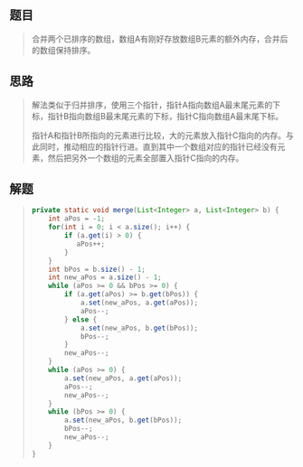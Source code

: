 ## 题目

> 合并两个已排序的数组，数组A有刚好存放数组B元素的额外内存，合并后的数组保持排序。

## 思路

> 解法类似于归并排序，使用三个指针，指针A指向数组A最末尾元素的下标，指针B指向数组B最末尾元素的下标，指针C指向数组A最末尾下标。
>
> 指针A和指针B所指向的元素进行比较，大的元素放入指针C指向的内存。与此同时，推动相应的指针行进。直到其中一个数组对应的指针已经没有元素，然后把另外一个数组的元素全部置入指针C指向的内存。

## 解题

> ```java
> private static void merge(List<Integer> a, List<Integer> b) {
>     int aPos = -1;
>     for(int i = 0; i < a.size(); i++) {
>         if (a.get(i) > 0) {
>            aPos++;
>         }
>     }
>     int bPos = b.size() - 1;
>     int new_aPos = a.size() - 1;
>     while (aPos >= 0 && bPos >= 0) {
>         if (a.get(aPos) >= b.get(bPos)) {
>             a.set(new_aPos, a.get(aPos));
>             aPos--;
>         } else {
>             a.set(new_aPos, b.get(bPos));
>             bPos--;
>         }
>         new_aPos--;
>     }
>     while (aPos >= 0) {
>         a.set(new_aPos, a.get(aPos));
>         aPos--;
>         new_aPos--;
>     }
>     while (bPos >= 0) {
>         a.set(new_aPos, b.get(bPos));
>         bPos--;
>         new_aPos--;
>     }
> }
> ```

